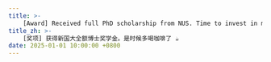 ```yaml
---
title: >-
    [Award] Received full PhD scholarship from NUS. Time to invest in more coffee ☕
title_zh: >-
    [奖项] 获得新国大全额博士奖学金。是时候多喝咖啡了 ☕
date: 2025-01-01 10:00:00 +0800
---
```

